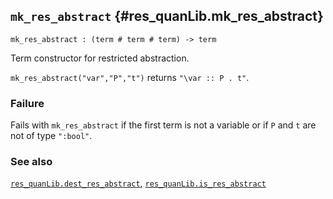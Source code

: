 ## `mk_res_abstract` {#res_quanLib.mk_res_abstract}


```
mk_res_abstract : (term # term # term) -> term
```



Term constructor for restricted abstraction.


`mk_res_abstract("var","P","t")` returns `"\var :: P . t"`.

### Failure

Fails with `mk_res_abstract` if the first term is not a variable or if `P` and `t`
are not of type `":bool"`.

### See also

[`res_quanLib.dest_res_abstract`](#res_quanLib.dest_res_abstract), [`res_quanLib.is_res_abstract`](#res_quanLib.is_res_abstract)

